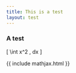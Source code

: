 ```yaml
---
title: This is a test
layout: test
---
```


### A test

\[ \int x^2 \, dx \]

{{ include mathjax.html }}

<!--
<script>
MathJax = {
  tex: {
    inlineMath: [ ['$', '$'] ],   // start/end delimiter pairs for in-line math
    displayMath: [ ['$$','$$'], ['\[','\]'] ], // start/end delimiter pairs for display math
    processEscapes: true,         // use \$ to produce a literal dollar sign
    tags: 'ams'                   // or 'ams' or 'all'
  }
};
</script>
<script id="MathJax-script" async
        src="https://cdn.jsdelivr.net/npm/mathjax@3/es5/tex-chtml.js">
</script> -->
